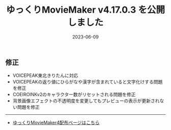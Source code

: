 ﻿---
title: ゆっくりMovieMaker v4.17.0.3 を公開しました
date: 2023-06-09
tags: [YMM4,お知らせ]
---
## 修正
- VOICEPEAK東北きりたんに対応
- VOICEPEAKの返り値にひらがなや漢字が含まれていると文字化けする問題を修正
- COEIROINKv2のキャラクター数がリセットされる問題を修正
- 背景画像エフェクトの不透明度を変更してもプレビューの表示が更新されない問題を修正

---

- [ゆっくりMovieMaker4配布ページはこちら](../index.md)